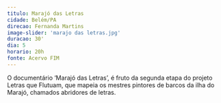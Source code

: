```yaml
---
titulo: Marajó das Letras
cidade: Belém/PA
direcao: Fernanda Martins
image-slider: 'marajo das letras.jpg'
duracao: 30'
dia: 5
horario: 20h
fonte: Acervo FIM
---
```

O documentário ‘Marajó das Letras’, é fruto da segunda etapa do projeto Letras que Flutuam, que mapeia os mestres pintores de barcos da ilha do Marajó, chamados abridores de letras.

